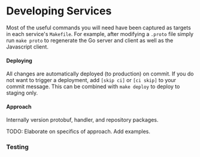 # Developing Services

Most of the useful commands you will need have been captured as targets in each service's `Makefile`. For example, after modifying a `.proto` file simply run `make proto` to regenerate the Go server and client as well as the Javascript client.

#### Deploying

All changes are automatically deployed \(to production\) on commit. If you do not want to trigger a deployment, add `[skip ci]` or `[ci skip]` to your commit message. This can be combined with `make deploy` to deploy to staging only.

#### Approach

Internally version protobuf, handler, and repository packages.

TODO: Elaborate on specifics of approach. Add examples.

### Testing

#### 

